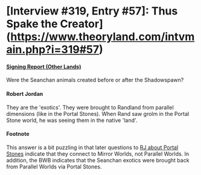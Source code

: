 # [Interview #319, Entry #57]: Thus Spake the Creator](https://www.theoryland.com/intvmain.php?i=319#57)

#### [Signing Report (Other Lands)](http://www.oocities.org/area51/stargate/8513/creator-lands.htm)

Were the Seanchan animals created before or after the Shadowspawn?

#### Robert Jordan

They are the 'exotics'. They were brought to Randland from parallel dimensions (like in the Portal Stones). When Rand saw grolm in the Portal Stone world, he was seeing them in the native 'land'.

#### Footnote

This answer is a bit puzzling in that later questions to
[RJ about Portal Stones](http://www.theoryland.com/intvmain.php?i=204)
indicate that they connect to Mirror Worlds, not Parallel Worlds. In addition, the BWB indicates that the Seanchan exotics were brought back from Parallel Worlds via Portal Stones.

